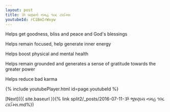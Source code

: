 ```yaml
---
layout: post
title: ૐ બ્રહ્માને નમહ ૧૦૮ ટાઈમ્સ
youtubeId: rC1BmIrWxyw
---
```

 
 
Helps get goodness, bliss and peace and God's blessings
 
Helps remain focused, help generate inner energy 
 
Helps boost physical and mental health 
 
Helps remain grounded and generates a sense of gratitude towards the greater power 
 
Helps reduce bad karma
 
 
 
 


{% include youtubePlayer.html id=page.youtubeId %}
 
[Next]({{ site.baseurl }}{% link  split2/_posts/2016-07-11-ૐ ભૂષણાય નમહ ૧૦૮ ટાઈમ્સ.md%})
 
